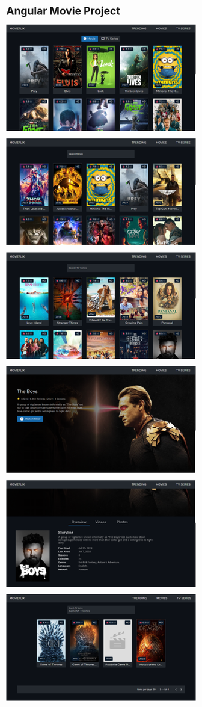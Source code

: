 # Angular Movie Project

<img src="Readme_Images/1.png" />
&nbsp;
<img src="Readme_Images/2.png" />
&nbsp;
<img src="Readme_Images/3.png" />
&nbsp;
<img src="Readme_Images/4.png" />
&nbsp;
<img src="Readme_Images/5.png" />
&nbsp;
<img src="Readme_Images/6.png" />
&nbsp;


